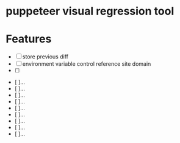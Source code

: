 # puppeteer visual regression tool

# Features
- [  ] store previous diff
- [  ] environment variable control reference site domain
- [  ] 
- [  ]...
- [  ]...
- [  ]...
- [  ]...
- [  ]...
- [  ]...
- [  ]...
- [  ]...
- [  ]...
